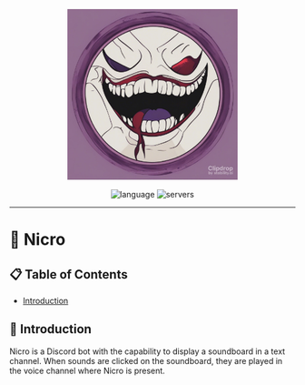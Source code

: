 <p align="center">
  <img width="300" src="https://raw.githubusercontent.com/dexterIshere/nicro/master/assets/nicro.png"/>
</p>

<p align="center">
    <img alt="language" src="https://img.shields.io/badge/language-Rust-orange.svg">
  
  <img alt="servers" src="https://img.shields.io/badge/servers-2-blue.svg">
</p>

---

# 🤖 Nicro

## 📋 Table of Contents

- [Introduction](#-introduction)

## 🌟 Introduction

Nicro is a Discord bot with the capability to display a soundboard in a text channel. When sounds are clicked on the soundboard, they are played in the voice channel where Nicro is present.

